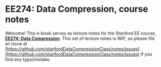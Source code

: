 # EE274: Data Compression, course notes

Welcome! This e-book serves as lecture notes for the Stanford EE course, [**EE274: Data Compression**](https://stanforddatacompressionclass.github.io/Fall22/). This set of lecture notes is WIP, so please file an issue at [https://github.com/stanfordDataCompressionClass/notes/issues](https://github.com/stanfordDataCompressionClass/notes/issues) if you find any typo/mistake.